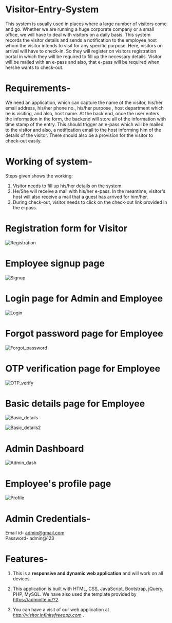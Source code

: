 # Visitor-Entry-System

This system is usually used in places where a large number of visitors come and go. Whether we are running a huge corporate company or a small office, we will have to deal with visitors on a daily basis. This system records the visitor details and sends a notification to the employee host whom the visitor intends to visit for any specific purpose. Here, visitors on arrival will have to check-in. So they will register on visitors registration portal in which they will be required to fill up the necessary details. Visitor will be mailed with an e-pass and also, that e-pass will be required when he/she wants to check-out.


# Requirements-

We need an application, which can capture the name of the visitor, his/her email address, his/her phone no., his/her purpose ,
host department which he is visiting, and also, host name.
At the back end, once the user enters the information in the form, the backend will store all of the information with time stamp of the entry.
This should trigger an e-pass which will be mailed to the visitor and also, a notification email to the host informing him of the details of the visitor.
There should also be a provision for the visitor to check-out easily.


# Working of system-

Steps given shows the working:

1) Visitor needs to fill up his/her details on the system.
2) He/She will receive a mail with his/her e-pass. In the meantime, visitor's host will also receive a mail that a guest has arrived for him/her.
3) During check-out, visitor needs to click on the check-out link provided in the e-pass.


# Registration form for Visitor

![Registration](https://user-images.githubusercontent.com/71785870/118768759-02209c80-b89d-11eb-8cce-0d3aa4d92612.jpeg)

# Employee signup page

![Signup](https://user-images.githubusercontent.com/71785870/118769042-54fa5400-b89d-11eb-8453-e097eca3c520.jpeg)

# Login page for Admin and Employee

![Login](https://user-images.githubusercontent.com/71785870/118768860-20869800-b89d-11eb-80dc-c2faa4605d8f.jpeg)

# Forgot password page for Employee

![Forgot_password](https://user-images.githubusercontent.com/71785870/118769104-6e9b9b80-b89d-11eb-8eb6-7269eb8fb235.jpeg)


# OTP verification page for Employee

![OTP_verify](https://user-images.githubusercontent.com/71785870/118769129-74917c80-b89d-11eb-99d5-69a0e45362b4.jpeg)


# Basic details page for Employee

![Basic_details](https://user-images.githubusercontent.com/71785870/118769149-7b1ff400-b89d-11eb-9b0c-109e2d91eb4a.jpeg)

![Basic_details2](https://user-images.githubusercontent.com/71785870/118769155-7c512100-b89d-11eb-8938-6d54cd958034.jpeg)

# Admin Dashboard

![Admin_dash](https://user-images.githubusercontent.com/71785870/118769156-7c512100-b89d-11eb-90ab-a323bbc54776.jpeg)

# Employee's profile page

![Profile](https://user-images.githubusercontent.com/71785870/118769160-7ce9b780-b89d-11eb-89de-933bf8590534.jpeg)


# Admin Credentials-
Email id- admin@gmail.com <br/>
Password- admin@123

# Features-

1) This is a <b>responsive and dynamic web application</b> and will work on all devices.

2) This application is built with HTML, CSS, JavaScript, Bootstrap, jQuery, PHP, MySQL. We have also used the template provided by https://adminlte.io/?2.

3) You can have a visit of our web application at <i> http://visitor.infinityfreeapp.com </i>.
